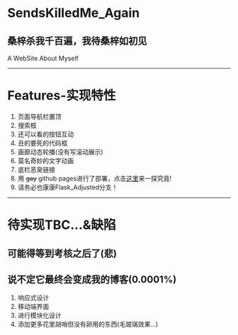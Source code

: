 # SendsKilledMe_Again 
## 桑梓杀我千百遍，我待桑梓如初见
A WebSite About Myself  
***
# Features-实现特性
1. 页面导航栏置顶
2. 搜索框
3. 还可以看的按钮互动
4. 丑的要死的代码框
5. 画廊动态轮播(没有写滚动展示)
6. 莫名奇妙的文字动画
7. 底栏恶臭链接
8. 用 ~~gay~~ github pages进行了部署，点击[这里](https://driftingstarry.github.io/SendsKilledMe_Again/)来一探究竟!
9. 请务必也康康Flask_Adjusted分支！
***
# 待实现TBC...&缺陷
## 可能得等到考核之后了(悲)
## 说不定它最终会变成我的博客(0.0001%)
1. 响应式设计
2. 移动端界面
3. 进行模块化设计
4. 添加更多花里胡哨但没有卵用的东西(毛玻璃效果...)   